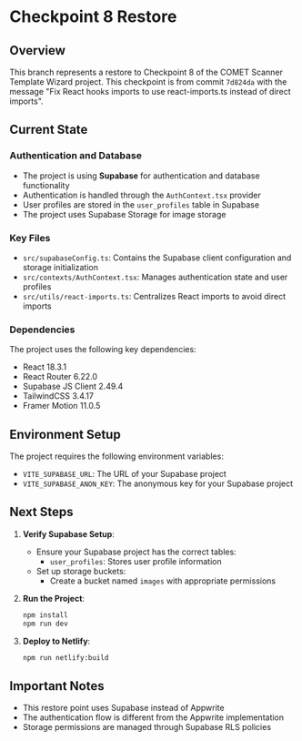 # Checkpoint 8 Restore

## Overview

This branch represents a restore to Checkpoint 8 of the COMET Scanner Template Wizard project. This checkpoint is from commit `7d824da` with the message "Fix React hooks imports to use react-imports.ts instead of direct imports".

## Current State

### Authentication and Database

- The project is using **Supabase** for authentication and database functionality
- Authentication is handled through the `AuthContext.tsx` provider
- User profiles are stored in the `user_profiles` table in Supabase
- The project uses Supabase Storage for image storage

### Key Files

- `src/supabaseConfig.ts`: Contains the Supabase client configuration and storage initialization
- `src/contexts/AuthContext.tsx`: Manages authentication state and user profiles
- `src/utils/react-imports.ts`: Centralizes React imports to avoid direct imports

### Dependencies

The project uses the following key dependencies:
- React 18.3.1
- React Router 6.22.0
- Supabase JS Client 2.49.4
- TailwindCSS 3.4.17
- Framer Motion 11.0.5

## Environment Setup

The project requires the following environment variables:
- `VITE_SUPABASE_URL`: The URL of your Supabase project
- `VITE_SUPABASE_ANON_KEY`: The anonymous key for your Supabase project

## Next Steps

1. **Verify Supabase Setup**:
   - Ensure your Supabase project has the correct tables:
     - `user_profiles`: Stores user profile information
   - Set up storage buckets:
     - Create a bucket named `images` with appropriate permissions

2. **Run the Project**:
   ```bash
   npm install
   npm run dev
   ```

3. **Deploy to Netlify**:
   ```bash
   npm run netlify:build
   ```

## Important Notes

- This restore point uses Supabase instead of Appwrite
- The authentication flow is different from the Appwrite implementation
- Storage permissions are managed through Supabase RLS policies
